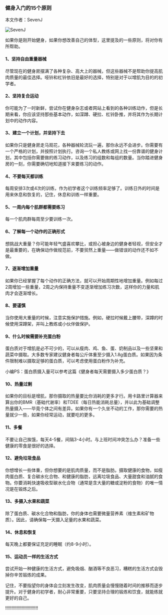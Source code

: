 ### 健身入门的15个原则

本文作者：SevenJ

![SevenJ](http://fitkr.u.qiniudn.com/wp-content/uploads/2014/04/fitkr140428.jpg)


如果你是刚开始健身，如果你想改善自己的体型，这里提及的一些原则，将对你有所帮助。

#### 1、坚持自由重量器械
尽管现在的健身房摆满了各种复杂、高大上的器械，但这些器械不是帮助你提高肌肉质量的最佳选择。哑铃和杠铃依旧是最好的选择，特别是对于以增肌为目的的初学者。

#### 2、坚持复合运动

你可能为了一时新鲜，尝试你在健身杂志或者网站上看到的各种训练动作，但是长期来看，你应该坚持那些基本动作，如深蹲、硬拉、杠铃卧推，并将其作为长期计划中的动作内容。

#### 3、建立一个计划，并坚持下去

如果你只是健身房走马观花，各种器械轮流玩一遍，那你永远不会进步。你需要有一个严格的计划，并按照计划执行。咨询一个私人教练或网上找一份靠谱的健身计划，其中包括你需要做的练习动作，以及练习的组数和每组的数量。当你踏进健身房的一刻，你需要确切地知道接下来要练习的动作。

#### 4、不要每天都训练

每周安排3次或4次的训练，作为初学者这个训练频率足够了。训练日外的时间是用来休息和恢复的，记住，休息和训练一样重要。

#### 5、一周内每个肌群都需要练习

每一个肌肉群每周至少要训练一次。

#### 6、了解每一个动作的正确形式

想挑战大重量？你可能年轻气盛喜欢攀比，或担心被身边的健身者轻视，但安全才是最重要的，在确保动作做规范前，不要贸然上重量——做错误的动作还不如不做。

#### 7、逐渐增加重量

如果你已经掌握了每个动作的正确方法，就可以开始周期性地增加重量。例如每过2周增加一些重量，2周之内保持重量不变逐渐增加练习次数，这样你的力量和肌肉才会逐渐增长。

#### 8、要谨慎

当你使用大重量的时候，注意实施保护措施。例如，硬拉时候戴上腰带，深蹲的时候使用深蹲架，并叫上教练或小伙伴做保护。

#### 9、什么时候需要补充蛋白粉

蛋白质对于增肌是必不可少的，可以从瘦肉、鸡、鱼、蛋、奶制品以及一些坚果和蔬菜中摄取。大多数专家建议健身者每公斤体重至少摄入1.8g蛋白质。如果因为条件限制难以摄取足够的蛋白质，可以考虑使用蛋白粉作为补充。

小编PS：蛋白质摄入量可以参考这篇《健身者每天需要摄入多少蛋白质？》

#### 10、热量过剩

如果你的目标是增肌，那你摄取的热量要比你消耗的更多才行。用卡路里计算器来算出你的BMR（基础代谢率）和TDEE（每日热能消耗总量），并以此为基础调整热量摄入——毕竟个体之间有差异。如果你有一个久坐不动的工作，那你需要的热量就少一些，如果你经常运动，就要吃的更多。

#### 11、多餐

不要让自己挨饿，每天4-5餐，间隔3-4小时。与上班时间冲突怎么办？准备一些健康的零食是很好的选择。

#### 12、避免垃圾食品

你想增长一些体重，但你想要的是肌肉质量，而不是脂肪。摄取健康的食物，如瘦肉蛋白质、复合碳水化合物、和健康的脂肪，远离垃圾食品、大量甜食和油腻的食物。你要消耗快速吸收型碳水化合物（通常是含大量的糖或淀粉的食物）的唯一情况是在锻炼之后。

#### 13、多摄入水果和蔬菜

除了蛋白质、碳水化合物和脂肪，你的身体也需要微量营养素（维生素和矿物质）。因此，请确保每一天摄入足量的水果和蔬菜。

#### 14、休息和恢复

每天晚上都要保证充足的睡眠（约8-9小时）。

#### 15、运动员一样的生活方式

尝试开始一种健康的生活方式，避免吸烟、酗酒等不良恶习，糟糕的生活方式会毁掉你辛苦锻炼的成果。

记住，不要指望你的身体会立刻发生改变，肌肉质量会慢慢随着时间的推移而逐步提升。对于健身的初学者，耐心非常重要，只要坚持合理的锻炼和饮食，就能练就更好的自己。

!!!!!!!!!!!!!!!!!!!!!!!!!!
